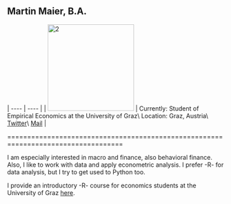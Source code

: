 ## Martin Maier, B.A.

| ---- | ---- |
| <img src="https://user-images.githubusercontent.com/63603922/93268807-25df9000-f7ae-11ea-9ceb-d638bb5b14d8.jpg" alt="2" width="200"/> | Currently: Student of Empirical Economics at the University of Graz\ Location: Graz, Austria\ [Twitter](https://twitter.com/maetmaier)\ [Mail](maier_martin@live.at) |

===================================================================================

I am especially interested in macro and finance, also behavioral finance. Also, I like to work with data and apply econometric analysis. I prefer -R- for data analysis, but I try to get used to Python too. 

I provide an introductory -R- course for economics students at the University of Graz [here](https://maiermartin.github.io/An-Economists-R-Tutorial/).



